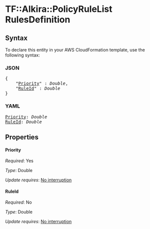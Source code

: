 # TF::Alkira::PolicyRuleList RulesDefinition

## Syntax

To declare this entity in your AWS CloudFormation template, use the following syntax:

### JSON

<pre>
{
    "<a href="#priority" title="Priority">Priority</a>" : <i>Double</i>,
    "<a href="#ruleid" title="RuleId">RuleId</a>" : <i>Double</i>
}
</pre>

### YAML

<pre>
<a href="#priority" title="Priority">Priority</a>: <i>Double</i>
<a href="#ruleid" title="RuleId">RuleId</a>: <i>Double</i>
</pre>

## Properties

#### Priority

_Required_: Yes

_Type_: Double

_Update requires_: [No interruption](https://docs.aws.amazon.com/AWSCloudFormation/latest/UserGuide/using-cfn-updating-stacks-update-behaviors.html#update-no-interrupt)

#### RuleId

_Required_: No

_Type_: Double

_Update requires_: [No interruption](https://docs.aws.amazon.com/AWSCloudFormation/latest/UserGuide/using-cfn-updating-stacks-update-behaviors.html#update-no-interrupt)

